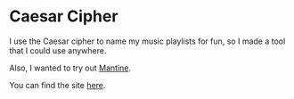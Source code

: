 # Caesar Cipher

I use the Caesar cipher to name my music playlists for fun, so I made a
tool that I could use anywhere.

Also, I wanted to try out [Mantine](https://mantine.dev/).

You can find the site [here](https://caesar.elieu.dev).
